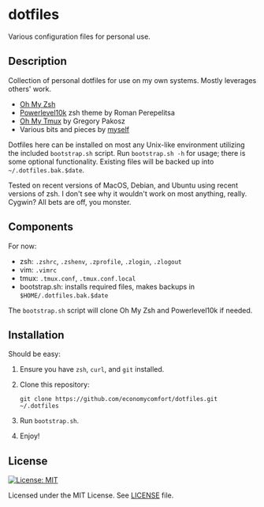 # dotfiles
Various configuration files for personal use.

## Description
Collection of personal dotfiles for use on my own systems.  Mostly 
leverages others' work. 

- [Oh My Zsh](https://github.com/ohmyzsh/ohmyzsh)
- [Powerlevel10k](https://github.com/romkatv/powerlevel10k) zsh theme by Roman Perepelitsa
- [Oh My Tmux](https://github.com/gpakosz/.tmux) by Gregory Pakosz
- Various bits and pieces by [myself](https://github.com/economycomfort)

Dotfiles here can be installed on most any Unix-like environment utilizing the included 
`bootstrap.sh` script.  Run `bootstrap.sh -h` for usage; there is some optional 
functionality.  Existing files will be backed up into `~/.dotfiles.bak.$date`.

Tested on recent versions of MacOS, Debian, and Ubuntu using recent versions of zsh.  I don't 
see why it wouldn't work on most anything, really.  Cygwin?  All bets are off, you monster.

## Components
For now:

- zsh: `.zshrc`, `.zshenv`, `.zprofile`, `.zlogin`, `.zlogout`
- vim: `.vimrc`
- tmux: `.tmux.conf`, `.tmux.conf.local`
- bootstrap.sh: installs required files, makes backups in `$HOME/.dotfiles.bak.$date`

The `bootstrap.sh` script will clone Oh My Zsh and Powerlevel10k if needed.

## Installation
Should be easy:

1. Ensure you have `zsh`, `curl`, and `git` installed.
2. Clone this repository:

	`git clone https://github.com/economycomfort/dotfiles.git ~/.dotfiles`
 
3. Run `bootstrap.sh`.

4. Enjoy!

## License

[![License: MIT](https://img.shields.io/badge/License-MIT-yellow.svg)](https://opensource.org/licenses/MIT)

Licensed under the MIT License.
See [LICENSE](LICENSE) file.
